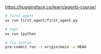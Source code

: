 https://huggingface.co/learn/agents-course/


```bash
# first agent
uv run first_agent/first_agent.py

# repl
uv run ipython

# fix syntax
pre-commit run -s origin/main -o HEAD
```

```
